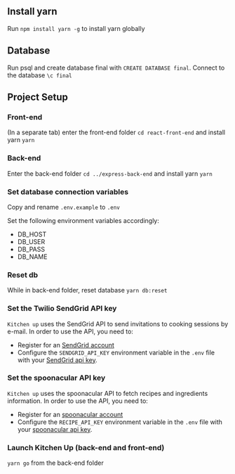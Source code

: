 ## Install yarn

Run `npm install yarn -g` to install yarn globally

## Database

Run psql and create database final with `CREATE DATABASE final`. Connect to the database `\c final`

## Project Setup

### Front-end

(In a separate tab)
enter the front-end folder
`cd react-front-end`
and install yarn
`yarn`

### Back-end

Enter the back-end folder
`cd ../express-back-end`
and install yarn
`yarn`

### Set database connection variables

Copy and rename `.env.example` to `.env`

Set the following environment variables accordingly:

- DB_HOST
- DB_USER
- DB_PASS
- DB_NAME

### Reset db

While in back-end folder, reset database
`yarn db:reset`

### Set the Twilio SendGrid API key

`Kitchen up` uses the SendGrid API to send invitations to cooking sessions by e-mail. In order to use the API, you need to:

- Register for an [SendGrid account](https://signup.sendgrid.com/)
- Configure the `SENDGRID_API_KEY` environment variable in the `.env` file with your [SendGrid api key](https://app.sendgrid.com/guide/integrate/langs/nodejs).

### Set the spoonacular API key

`Kitchen up` uses the spoonacular API to fetch recipes and ingredients information. In order to use the API, you need to:

- Register for an [spoonacular account](https://spoonacular.com/food-api/console)
- Configure the `RECIPE_API_KEY` environment variable in the `.env` file with your [spoonacular api key](https://spoonacular.com/food-api/console#Profile).

### Launch Kitchen Up (back-end and front-end)

`yarn go` from the back-end folder
